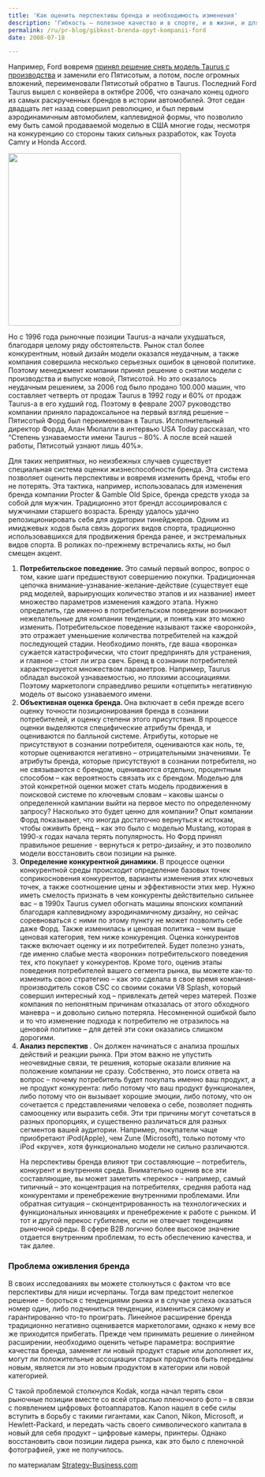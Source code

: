 ```yaml
---
title: 'Как оценить перспективы бренда и необходимость изменения'
description: 'Гибкость – полезное качество и в спорте, и в жизни, и для человека, и для бренда. Последователи йоги говорят, что упражнения на гибкость позволяют человеку разделять себя и свое мнение. Для бренда гибкость означает – умение различать принципиальные и непринципиальные моменты, умение вовремя отбросить неудачные решения.'
permalink: /ru/pr-blog/gibkost-brenda-opyt-kompanii-ford
date: 2008-07-18

---
```


Например, Ford вовремя <a href="http://blogs.bnet.com/business-books/?p=246&amp;tag=nl.rSINGLE">принял решение снять модель Taurus с производства</a> и заменили его Пятисотым, а потом, после огромных вложений, переименовали Пятисотый обратно в Taurus. Последний  Ford Taurus вышел с конвейера в октябре 2006, что означало конец одного из самых раскрученных брендов в истории автомобилей. Этот седан двадцать лет назад совершил революцию, и был первым аэродинамичным автомобилем, каплевидной формы, что позволило ему быть самой продаваемой моделью в США многие годы, несмотря на конкуренцию со стороны таких сильных разработок, как Toyota Camry и Honda Accord.

<img src="{{ site.assets }}/upload/380299695_f84f06bbed.jpg" alt="" class="post__img" width="350">

Но с  1996 года рыночные позиции Taurus-а начали ухудшаться, благодаря целому ряду обстоятельств. Рынок стал более конкурентным, новый дизайн модели оказался неудачным, а также компания совершила несколько серьезных ошибок в ценовой политике. Поэтому менеджмент компании принял решение о снятии модели с производства и выпуске новой, Пятисотой. Но это оказалось неудачным решением, за 2006 год было продано 100.000 машин, что составляет четверть от продаж Taurus в 1992 году и 60% от продаж Taurus-а в его худший год. Поэтому в феврале 2007 руководство компании приняло парадоксальное на первый взгляд решение – Пятисотый Форд был переименован в Taurus. Исполнительный директор Форда, Алан Мюлалли в интервью USA Today рассказал, что “Степень узнаваемости имени Taurus – 80%. А после всей нашей работы, Пятисотый узнают лишь 40%».

Для таких неприятных, но неизбежных случаев существует специальная система оценки жизнеспособности бренда. Эта система позволяет оценить перспективы и вовремя  изменить бренд, чтобы его не потерять. Эта тактика, например, использовалась для изменения бренда  компании  Procter & Gamble Old Spice, бренда средств ухода за собой для мужчин. Традиционно  этот брендл ассоциировался с мужчинами старшего возраста. Бренду удалось удачно репозиционировать себя для  аудитории тинейджеров. Одним из имиджевых ходов была связь дорогих видов спорта, традиционно использовавшихся для продвижения бренда ранее, и экстремальных видов спорта. В роликах по-прежнему встречались яхты, но был смещен акцент.

<ol>
<li><strong>Потребительское поведение. </strong>Это самый первый вопрос, вопрос  о том, какие шаги предшествуют совершению покупки. Традиционная цепочка внимание-узнавание-желание-действие (существует еще ряд моделей, варьирующих количество этапов и их название) имеет множество параметров изменения каждого этапа. Нужно определить, где именно в потребительском поведении возникают нежелательные для компании тенденции, и понять как это можно изменить. Потребительское поведение называют также «воронкой», это отражает уменьшение количества потребителей на каждой последующей стадии. Необходимо понять, где ваша «воронка» сужается катастрофически, что стоит предпринять для устранения, и главное – стоит ли игра свеч.  Бренд в сознании потребителей характеризуется множеством параметров. Например, Taurus обладал высокой узнаваемостью, но плохими ассоциациями. Поэтому маркетологи справедливо решили «отцепить» негативную модель от высоко узнаваемого имени. </li>
<li> <strong>Объективная оценка бренда. </strong>Она включает в себя прежде всего оценку точности позиционирования бренда в сознании потребителей, и оценку степени этого присутствия. В процессе оценки выделяются специфические атрибуты бренда, и оцениваются по балльной системе. Атрибуты, которые не присутствуют в сознании потребителя, оцениваются как ноль, те, которые оцениваются негативно – отрицательными значениями. Те атрибуты бренда, которые присутствуют в сознании потребителя, но не связываются с брендом, оцениваются отдельно, процентным способом – как вероятность связать их с брендом. Моделью для этой конкретной оценки может стать модель продвижения в поисковой системе по ключевым словам – каковы шансы о определенной кампании выйти на первое место по определенному запросу? Насколько это будет ценно для компании?   Опыт компании Форд показывает, что иногда достаточно вернуться к истокам, чтобы оживить бренд – как это было с моделью  Mustang, которая в 1990-х годах начала терять популярность. Но Форд принял правильное решение -  вернуться к ретро-дизайну, и это позволило модели восстановить свои позиции на рынке. </li>
<li><strong>Определение конкурентной динамики. </strong>В процессе оценки конкурентной среды происходит определение базовых точек соприкосновения конкурентов, варианты изменения этих ключевых точек, а также соотношение цены и эффективности этих мер. Нужно иметь смелость признать  в чем конкуренты действительно сильнее вас – в 1990х Taurus сумел обогнать машины японских компаний благодаря каплевидному аэродинамичному дизайну, но сейчас соревноваться с ними по этому пункту не может позволить себе даже Форд. Также изменилась и ценовая политика – чем выше ценовая категория, тем ниже конкуренция. Оценка конкурентов также включает оценку и их потребителей. Будет полезно узнать, где именно слабые места «воронки» потребительского поведения тех, кто покупает у конкурентов. Кроме того, оценив этапы поведения потребителей вашего сегмента рынка, вы можете как-то изменить свою стратегию – как это сделала в свое время компания-производитель соков CSC со своими соками V8 Splash, который совершил интересный ход – привлекать детей через матерей. Позже компания по непонятным причинам отказалась от этого обходного маневра – и довольно сильно потеряла. Несомненной ошибкой было и то что изменение подхода к потребителю не отразилось на ценовой политике – для детей эти соки оказались слишком дорогими.</li>
<li><strong>Анализ перспектив </strong>. Он должен начинаться с анализа прошлых действий и реакции рынка. При этом важно не упустить неочевидные связи, те решения, которые оказали влияние на положение компании не сразу. Собственно, это поиск ответа на вопрос – почему потребитель будет покупать именно ваш продукт, а не продукт конкурента: либо потому что ваш продукт функционален, либо потому что он вызывает хорошие эмоции, либо потому, что он сочетается с представлениями человека о себе, позволяет поднять самооценку или выразить себя. Эти три причины могут сочетаться в разных пропорциях, и существенно различаться для разных сегментов вашей аудитории. Например, покупатели чаще приобретают iPod(Apple), чем Zune (Microsoft), только потому что iPod «круче», хотя функционально модели не сильно различаются.

На перспективы бренда влияют три составляющие – потребитель, конкурент и внутренняя среда. Внимательно оценив все эти составляющие, вы может заметить «перекос» - например, самый типичный – это концентрация на потребителях, средняя работа над конкурентами и пренебрежение внутренними проблемами. Или обратная ситуация – сконцентрированность на технологических и функциональных инновациях и пренебрежение к работе с рынком. И тот и другой перекос губителен, если не отвечает тенденциям рыночной среды. В сфере B2B логично более высокое значение отдается внутренним проблемам, то есть обеспечению качества, и так далее. </li></ol>

<h3>Проблема оживления бренда</h3>

В своих исследованиях вы можете столкнуться с фактом что все перспективы для ниши исчерпаны. Тогда вам предстоит нелегкое решение – бороться с тенденциями рынка и в случае успеха оказаться номер один, либо подчиниться тенденции, измениться самому и гарантированно что-то проиграть.  Линейное расширение бренда традиционно негативно оценивается маркетологами, однако к нему все же приходится прибегать. Прежде чем принимать решение о линейном расширении, необходимо оценить четыре параметра: восприятие качества бренда, заменяет ли новый продукт старые или дополняет их, могут ли положительные ассоциации старых продуктов быть переданы новым, является ли это новым продуктом в категории или новой категорией.

С такой проблемой столкнулся Kodak, когда начал терять свои рыночные позиции вместе со всей отраслью пленочного фото – в связи с появлением цифровых фотоаппаратов. Kanon нашел в себе силы вступить в борьбу с такими гигантами, как Canon, Nikon, Microsoft, и Hewlett-Packard, и передать часть своего символического капитала в новый для себя продукт – цифровые камеры, принтеры. Однако восстановить свои позиции лидера рынка, как это было с пленочной фотографией, уже не получилось.

по материалам <a href="http://www.strategy-business.com/resiliencereport/resilience/rr00060?pg=4">Strategy-Business.com</a>


